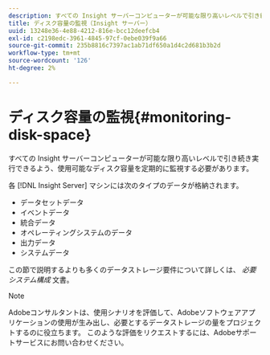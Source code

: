 ```yaml
---
description: すべての Insight サーバーコンピューターが可能な限り高いレベルで引き続き実行できるよう、使用可能なディスク容量を定期的に監視する必要があります。
title: ディスク容量の監視（Insight サーバー）
uuid: 13248e36-4e88-4212-816e-bcc12deefcb4
exl-id: c2198edc-3961-4845-97cf-0ebe039f9a66
source-git-commit: 235b8816c7397ac1ab71df650a1d4c2d681b3b2d
workflow-type: tm+mt
source-wordcount: '126'
ht-degree: 2%

---
```


# ディスク容量の監視{#monitoring-disk-space}

すべての Insight サーバーコンピューターが可能な限り高いレベルで引き続き実行できるよう、使用可能なディスク容量を定期的に監視する必要があります。

各 [!DNL Insight Server] マシンには次のタイプのデータが格納されます。

* データセットデータ
* イベントデータ
* 統合データ
* オペレーティングシステムのデータ
* 出力データ
* システムデータ

この節で説明するよりも多くのデータストレージ要件について詳しくは、 *必要システム構成* 文書。

>[!NOTE]
>
>Adobeコンサルタントは、使用シナリオを評価して、Adobeソフトウェアアプリケーションの使用が生み出し、必要とするデータストレージの量をプロジェクトするのに役立ちます。 このような評価をリクエストするには、Adobeサポートサービスにお問い合わせください。
